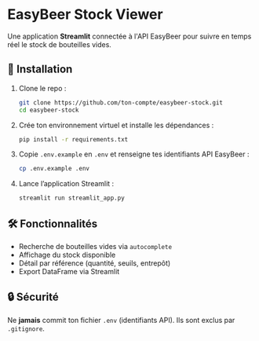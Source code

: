 # EasyBeer Stock Viewer

Une application **Streamlit** connectée à l'API EasyBeer pour suivre en temps réel le stock de bouteilles vides.

## 🚀 Installation

1. Clone le repo :
   ```bash
   git clone https://github.com/ton-compte/easybeer-stock.git
   cd easybeer-stock
   ```

2. Crée ton environnement virtuel et installe les dépendances :
   ```bash
   pip install -r requirements.txt
   ```

3. Copie `.env.example` en `.env` et renseigne tes identifiants API EasyBeer :
   ```bash
   cp .env.example .env
   ```

4. Lance l’application Streamlit :
   ```bash
   streamlit run streamlit_app.py
   ```

## 🛠 Fonctionnalités
- Recherche de bouteilles vides via `autocomplete`
- Affichage du stock disponible
- Détail par référence (quantité, seuils, entrepôt)
- Export DataFrame via Streamlit

## 🔒 Sécurité
Ne **jamais** commit ton fichier `.env` (identifiants API). Ils sont exclus par `.gitignore`.

